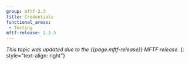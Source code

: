 ```yaml
---
group: mftf-2.3
title: Credentials
functional_areas:
 - Testing
mftf-release: 2.3.5
---
```


_This topic was updated due to the {{page.mftf-release}} MFTF release._
{: style="text-align: right"}

<!-- What's need to be covered in this topic?

1. Why people would need credentials in the MFTF?

2. What functionality does the MFTF credentials feauture cover?

3. How to implement credentials in test design?

3. How to setup cerdentials?

4. Examples of daily routine tasks using credentials in the MFTF.

5. DevOps specific examples.

6. Reference documentation like in https://devdocs.magento.com/guides/v2.2/magento-functional-testing-framework/2.3/configuration.html

-->
